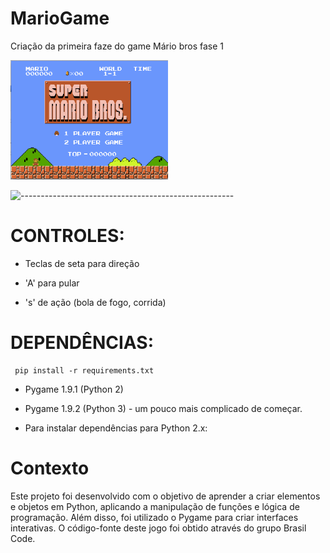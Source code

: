 # MarioGame
Criação da primeira faze do game Mário bros fase 1

 <img width=50% src="https://github.com/Lucasbarbosa332/MarioGame/blob/main/Mario%20Levl%201/Mario-Level-1-master/screenshot.png?raw=true"></img>  

![-----------------------------------------------------](https://raw.githubusercontent.com/andreasbm/readme/master/assets/lines/rainbow.png)
# CONTROLES:

* Teclas de seta para direção

* 'A' para pular

* 's' de ação (bola de fogo, corrida)


# DEPENDÊNCIAS:
     pip install -r requirements.txt

* Pygame 1.9.1 (Python 2)

* Pygame 1.9.2 (Python 3) - um pouco mais complicado de começar.

* Para instalar dependências para Python 2.x:

# Contexto 

Este projeto foi desenvolvido com o objetivo de aprender a criar elementos e objetos em Python, aplicando a manipulação de funções e lógica de programação. Além disso, foi utilizado o Pygame para criar interfaces interativas. O código-fonte deste jogo foi obtido através do grupo Brasil Code.
